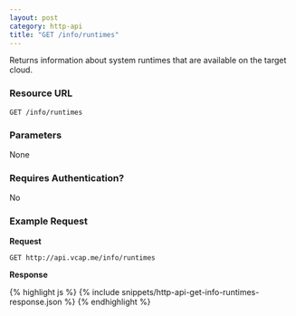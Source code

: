 ```yaml
---
layout: post
category: http-api
title: "GET /info/runtimes"
---
```


Returns information about system runtimes that are available on the target cloud.

### Resource URL

`GET /info/runtimes`

### Parameters

None

### Requires Authentication?

No

### Example Request

**Request**

`GET http://api.vcap.me/info/runtimes`

**Response**

<div class="js example">
{% highlight js %}
{% include snippets/http-api-get-info-runtimes-response.json %}
{% endhighlight %}
</div>
